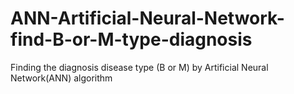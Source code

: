 # ANN-Artificial-Neural-Network-find-B-or-M-type-diagnosis
Finding the diagnosis disease type (B or M) by Artificial Neural Network(ANN) algorithm

